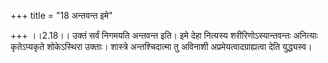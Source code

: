 +++
title = "18 अन्तवन्त इमे"

+++
।।2.18।। उक्तं सर्वं निगमयति अन्तवन्त इति। इमे देहा नित्यस्य
शरीरिणोऽस्यान्तवन्तः अनित्याः कृतेऽप्यकृते शोकेऽस्थिरा उक्ताः। शास्त्रे
अन्तश्चिदात्मा तु अविनाशी अप्रमेयत्वादग्राह्यत्वा देति युद्ध्यस्व।  

